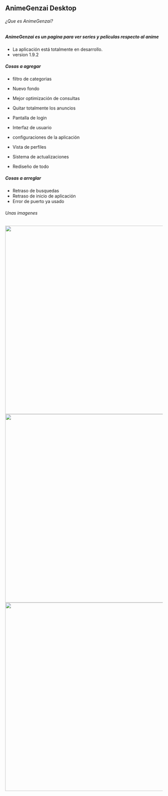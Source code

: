 ## AnimeGenzai Desktop
###### ¿Que es AnimeGenzai?
##### AnimeGenzai es un pagina para ver series y películas respecto al anime


* La aplicación está totalmente en desarrollo.
* version 1.9.2

##### Cosas a agregar

* filtro de categorias
* Nuevo fondo
* Mejor optimización de consultas
* Quitar totalmente los anuncios
* Pantalla de login
* Interfaz de usuario
* configuraciones de la aplicación
* Vista de perfiles
* Sistema de actualizaciones

* Rediseño de todo

##### Cosas a arreglar

* Retraso de busquedas
* Retraso de inicio de aplicación
* Error de puerto ya usado

###### Unas imagenes
<img width="600" src="https://i.imgur.com/1mKBBh6.png">
<img width="600" src="https://i.imgur.com/ALXi9B2.png">
<img width="600" src="https://i.imgur.com/xZsRlSw.png">

